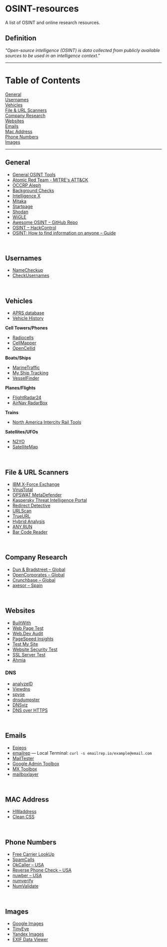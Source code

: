 # OSINT-resources
A list of OSINT and online research resources.

## Definition
_"Open-source intelligence (OSINT) is data collected from publicly available sources to be used in an intelligence context."_

***

# Table of Contents
[General](#general)  
[Usernames](#usernames)  
[Vehicles](#vehicles)  
[File & URL Scanners](#scans)  
[Company Research](#company)  
[Websites](#websites)  
[Emails](#email)  
[Mac Address](#mac)  
[Phone Numbers](#phone)  
[Images](#images)  

***

<a name="general"/>

## General

* [General OSINT Tools](https://www.aware-online.com/en/osint-tools/)
* [Atomic Red Team - MITRE's ATT&CK](https://github.com/redcanaryco/atomic-red-team)
* [OCCRP Aleph](https://aleph.occrp.org/)
* [Background Checks](https://backgroundchecks.org/)
* [Intelligence X](https://intelx.io/)
* [Mitaka](https://github.com/ninoseki/mitaka)
* [Startpage](https://startpage.com/)
* [Shodan](https://www.shodan.io/)
* [WiGLE](https://wigle.net/)
* [Awesome OSINT – GitHub Repo](https://github.com/jivoi/awesome-osint)
* [OSINT – HackControl](https://hackcontrol.org/OSINT/People_search_engines.html)
* [OSINT: How to find information on anyone – Guide](https://medium.com/the-first-digit/osint-how-to-find-information-on-anyone-5029a3c7fd56)
<br>

<a name="usernames"/>

## Usernames

* [NameCheckup](https://namecheckup.com/)
* [CheckUsernames](https://checkusernames.com/)
<br>

<a name="vehicles"/>

## Vehicles

* [APRS database](https://aprs.fi/)
* [Vehicle History](https://www.vehiclehistory.com/)

**Cell Towers/Phones**
* [Radiocells](https://www.radiocells.org/default/world)
* [CellMapper](https://www.cellmapper.net/map)
* [OpenCellid](https://opencellid.org/)

**Boats/Ships**
* [MarineTraffic](https://www.marinetraffic.com/)
* [My Ship Tracking](https://www.myshiptracking.com/)
* [VesselFinder](https://www.vesselfinder.com/)

**Planes/Flights**
* [FlightRadar24](https://www.flightradar24.com/)
* [AirNav RadarBox](https://www.radarbox.com/)

**Trains**
* [North America Intercity Rail Tools](https://asm.transitdocs.com/)

**Satellites/UFOs**
* [N2YO](https://www.n2yo.com/)
* [SatelliteMap](https://satellitemap.space/)
<br>


<a name="scans"/>

## File & URL Scanners

* [IBM X-Force Exchange](https://exchange.xforce.ibmcloud.com/)
* [VirusTotal](https://www.virustotal.com/gui/)
* [OPSWAT MetaDefender](https://metadefender.opswat.com/)
* [Kaspersky Threat Intelligence Portal](https://opentip.kaspersky.com/)
* [Redirect Detective](https://redirectdetective.com/)
* [URLScan](https://urlscan.io/)
* [TrueURL](http://www.trueurl.net/)
* [Hybrid Analysis](https://www.hybrid-analysis.com/)
* [ANY.RUN](https://app.any.run/)
* [Bar Code Reader](https://online-barcode-reader.inliteresearch.com/default.aspx)
<br>

<a name="company"/>

## Company Research

* [Dun & Bradstreet – Global](https://www.dnb.com/business-directory.html)
* [OpenCorporates – Global](https://opencorporates.com/)
* [Crunchbase – Global](https://www.crunchbase.com/)
* [axesor – Spain](https://www.axesor.es/)
<br>

<a name="websites"/>

## Websites

* [BuiltWith](https://builtwith.com/)
* [Web Page Test](https://www.webpagetest.org/)
* [Web.Dev Audit](https://web.dev/measure/)
* [PageSpeed Insights](https://developers.google.com/speed/pagespeed/insights/)
* [Test My Site](https://www.thinkwithgoogle.com/feature/testmysite/)
* [Website Security Test](https://www.immuniweb.com/websec/)
* [SSL Server Test](https://www.ssllabs.com/ssltest/index.html)
* [Ahmia](https://ahmia.fi/)

### DNS

* [analyzeID](https://analyzeid.com/)
* [Viewdns](https://viewdns.info/)
* [spyse](https://spyse.com/tools)
* [dnsdumpster](https://dnsdumpster.com/)
* [DNSviz](https://dnsviz.net/)
* [DNS over HTTPS](https://netblocks.org/tmp/doh/)
<br>

<a name="email"/>

## Emails

* [Epieos](https://epieos.com/)
* [emailrep](https://emailrep.io/) –– Local Terminal: ```curl -s emailrep.io/example@email.com```
* [MailTester](https://mailtester.com/testmail.php)
* [Google Admin Toolbox](https://toolbox.googleapps.com/apps/main/)
* [MX Toolbox](https://mxtoolbox.com/)
* [mailboxlayer](https://mailboxlayer.com/)
<br>

<a name="mac"/>

## MAC Address

* [HWaddress](https://hwaddress.com/)
* [Clean CSS](https://www.cleancss.com/mac-lookup/)
<br>

<a name="phone"/>

## Phone Numbers

* [Free Carrier LookUp](https://freecarrierlookup.com/)
* [SpamCalls](https://spamcalls.net/en/)
* [OkCaller – USA](https://www.okcaller.com/)
* [Reverse Phone Check – USA](https://www.reversephonecheck.com/)
* [nuwber – USA](https://nuwber.com/)
* [numverify](https://numverify.com/)
* [NumValidate](https://numvalidate.com/)
<br>

<a name="images"/>

## Images

* [Google Images](https://www.google.com/imghp?hl=en)
* [TinyEye](https://tineye.com/)
* [Yandex Images](https://yandex.ru/images/)
* [EXIF Data Viewer](https://exifdata.com/)
<br>
